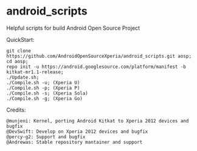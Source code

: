 android_scripts
===============

Helpful scripts for build Android Open Source Project

QuickStart:

    git clone https://github.com/AndroidOpenSourceXperia/android_scripts.git aosp;
    cd aosp;
    repo init -u https://android.googlesource.com/platform/manifest -b kitkat-mr1.1-release;
    ./Update.sh;
    ./Compile.sh -u; (Xperia U)
    ./Compile.sh -p; (Xperia P)   
    ./Compile.sh -s; (Xperia Sola)
    ./Compile.sh -g; (Xperia Go) 
    
Credits:
    
    @munjeni: Kernel, porting Android Kitkat to Xperia 2012 devices and bugfix
    @DevSwift: Develop on Xperia 2012 devices and bugfix
    @percy-g2: Support and bugfix
    @Andrewas: Stable repository mantainer and support